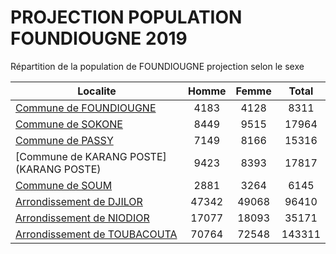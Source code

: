 # PROJECTION POPULATION FOUNDIOUGNE 2019
	
Répartition de la population de FOUNDIOUGNE projection selon le sexe
	
| Localite  | Homme | Femme | Total |
| --------- |:-----:|:-----:|:-----:|
| [Commune de FOUNDIOUGNE](FOUNDIOUGNE) | 4183 | 4128 | 8311 |
| [Commune de SOKONE](SOKONE) | 8449 | 9515 | 17964 |
| [Commune de PASSY](PASSY) | 7149 | 8166 | 15316 |
| [Commune de KARANG POSTE](KARANG POSTE) | 9423 | 8393 | 17817 |
| [Commune de SOUM](SOUM) | 2881 | 3264 | 6145 |
| [Arrondissement de DJILOR](DJILOR) | 47342 | 49068 | 96410 |
| [Arrondissement de NIODIOR](NIODIOR) | 17077 | 18093 | 35171 |
| [Arrondissement de TOUBACOUTA](TOUBACOUTA) | 70764 | 72548 | 143311 |

